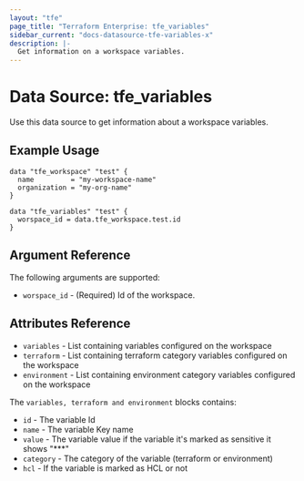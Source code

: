 ```yaml
---
layout: "tfe"
page_title: "Terraform Enterprise: tfe_variables"
sidebar_current: "docs-datasource-tfe-variables-x"
description: |-
  Get information on a workspace variables.
---
```


# Data Source: tfe_variables

Use this data source to get information about a workspace variables.

## Example Usage

```hcl
data "tfe_workspace" "test" {
  name         = "my-workspace-name"
  organization = "my-org-name"
}

data "tfe_variables" "test" {
  worspace_id = data.tfe_workspace.test.id
}
```

## Argument Reference

The following arguments are supported:

* `worspace_id` - (Required) Id of the workspace.

## Attributes Reference

* `variables` - List containing variables configured on the workspace
* `terraform` - List containing terraform category variables configured on the workspace
* `environment` - List containing environment category variables configured on the workspace

The `variables, terraform and environment` blocks contains:

* `id` - The variable Id
* `name` - The variable Key name
* `value` -  The variable value if the variable it's marked as sensitive it shows "\*\*\*"
* `category` -  The category of the variable (terraform or environment)
* `hcl` - If the variable is marked as HCL or not
